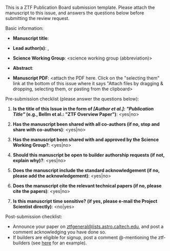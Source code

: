 This is a ZTF Publication Board submission template. Please attach the manuscript to this issue, and
answers the questions below before submitting the review request.

Basic information:

* **Manuscript title**: <add your title here>

* **Lead author(s)**: <lead author name>, <lead author affiliation>

* **Science Working Group**: <science working group (abbreviation)>

* **Abstract**: <copy your abstract here>

* **Manuscript PDF**: <attach the PDF here. Click on the "selecting them" link at the bottom of this issue where it says "Attach files by dragging & dropping, selecting them, or pasting from the clipboard>

Pre-submission checklist (please answer the questions below):

1. **Is the title of this Issue in the form of *[Author et al.]: "Publication Title"* (e.g., Bellm et al.: "ZTF Overview Paper")**: <yes|no>

1. **Has the manuscript been shared with all co-authors (if no, stop and share with co-authors)**: <yes|no>

1. **Has the manuscript been shared with and approved by the Science Working Group?**: <yes|no>

1. **Should this manuscript be open to builder authorship requests (if not, explain why)?**: <yes|no>

1. **Does the manuscript include the standard acknowledgement (if no, please add the acknowledgement)**: <yes|no>

1. **Does the manuscript cite the relevant technical papers (if no, please cite the papers)**: <yes|no>

1. **Is this manuscript time sensitive? (if yes, please e-mail the Project Scientist directly)**: <no|yes>

Post-submission checklist:

* Announce your paper on ztfgeneral@lists.astro.caltech.edu, and post a comment acknowledging you have done so.
* If builders are eligible for signup, post a comment @-mentioning the ztf-builders (see [here](TBDExample) for an example).
